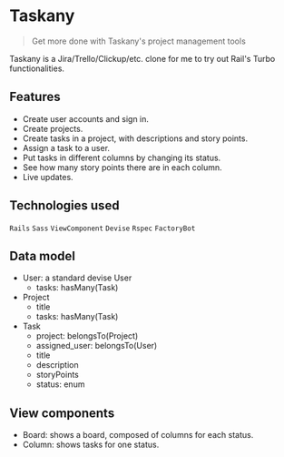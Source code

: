 # Taskany

> Get more done with Taskany's project management tools

Taskany is a Jira/Trello/Clickup/etc. clone for me to try out Rail's Turbo functionalities.

## Features

- Create user accounts and sign in.
- Create projects.
- Create tasks in a project, with descriptions and story points.
- Assign a task to a user.
- Put tasks in different columns by changing its status.
- See how many story points there are in each column.
- Live updates.

## Technologies used

`Rails` `Sass` `ViewComponent` `Devise` `Rspec` `FactoryBot`

## Data model

- User: a standard devise User
  - tasks: hasMany(Task)
- Project
  - title
  - tasks: hasMany(Task)
- Task
  - project: belongsTo(Project)
  - assigned_user: belongsTo(User)
  - title
  - description
  - storyPoints
  - status: enum

## View components

- Board: shows a board, composed of columns for each status.
- Column: shows tasks for one status.
